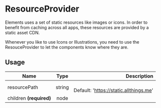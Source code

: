 <!-- 
This is an auto-generated markdown. 
You can change it in "src/behaviour/ResourceProvider.jsx" and run build:docs to update this file.
-->
# ResourceProvider
Elements uses a set of static resources like images or icons.
In order to benefit from caching across all apps, these resources are provided by a static asset CDN.

Whenever you like to use Icons or Illustrations, you need to use the ResouceProvider to let the components know where they are.
## Usage
| Name        | Type           | Description  |
| ----------- |:--------------:| ------------:|
|resourcePath|string|<br>Default: 'https://static.allthings.me'
|children **(required)**|node|
